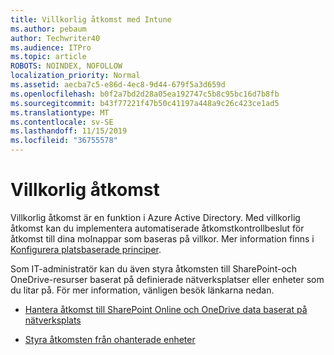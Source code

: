 ```yaml
---
title: Villkorlig åtkomst med Intune
ms.author: pebaum
author: Techwriter40
ms.audience: ITPro
ms.topic: article
ROBOTS: NOINDEX, NOFOLLOW
localization_priority: Normal
ms.assetid: aecba7c5-e86d-4ec8-9d44-679f5a3d659d
ms.openlocfilehash: b0f2a7bd2d28a05ea192747c5b8c95bc16d7b8fb
ms.sourcegitcommit: b43f77221f47b50c41197a448a9c26c423ce1ad5
ms.translationtype: MT
ms.contentlocale: sv-SE
ms.lasthandoff: 11/15/2019
ms.locfileid: "36755578"
---
```

# <a name="conditional-access"></a>Villkorlig åtkomst

Villkorlig åtkomst är en funktion i Azure Active Directory. Med villkorlig åtkomst kan du implementera automatiserade åtkomstkontrollbeslut för åtkomst till dina molnappar som baseras på villkor. Mer information finns i [Konfigurera platsbaserade principer](https://docs.microsoft.com/azure/active-directory/conditional-access/overview).

Som IT-administratör kan du även styra åtkomsten till SharePoint-och OneDrive-resurser baserat på definierade nätverksplatser eller enheter som du litar på. För mer information, vänligen besök länkarna nedan.

- [Hantera åtkomst till SharePoint Online och OneDrive data baserat på nätverksplats](https://docs.microsoft.com/sharepoint/control-access-based-on-network-location)

- [Styra åtkomsten från ohanterade enheter](https://docs.microsoft.com/sharepoint/control-access-from-unmanaged-devices)


